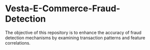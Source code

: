 # Vesta-E-Commerce-Fraud-Detection
The objective of this repository is to enhance the accuracy of fraud detection mechanisms by examining transaction patterns and feature correlations.
